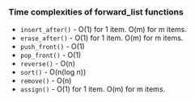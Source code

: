 ### Time complexities of forward_list functions

+ `insert_after()` - O(1) for 1 item. O(m) for m items.
+ `erase_after()`  - O(1) for 1 item. O(m) for m items.
+ `push_front()`   - O(1)
+ `pop_front()`    - O(1)
+ `reverse()`      - O(n)
+ `sort()`         - O(n(log n))
+ `remove()`       - O(n)
+ `assign()`       - O(1) for 1 item. O(m) for m items.
